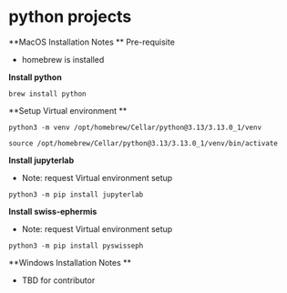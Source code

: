 # python projects
**MacOS Installation Notes **
Pre-requisite 
- homebrew is installed

**Install python**

`brew install python`

**Setup Virtual environment **

`python3 -m venv /opt/homebrew/Cellar/python@3.13/3.13.0_1/venv`

`source /opt/homebrew/Cellar/python@3.13/3.13.0_1/venv/bin/activate`


**Install jupyterlab**

- Note: request Virtual environment setup

`python3 -m pip install jupyterlab`

**Install swiss-ephermis**

- Note: request Virtual environment setup

 `python3 -m pip install pyswisseph`

**Windows Installation Notes **
- TBD for contributor 